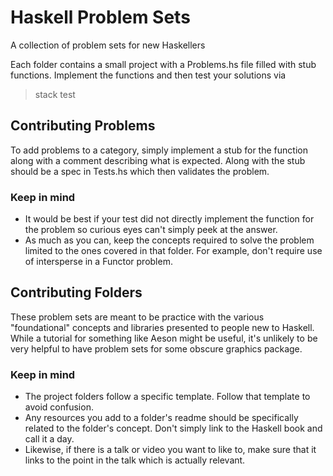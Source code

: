 # Haskell Problem Sets

A collection of problem sets for new Haskellers

Each folder contains a small project with a Problems.hs file filled with stub functions. Implement the functions and then test your solutions via

> stack test

## Contributing Problems

To add problems to a category, simply implement a stub for the function along with a comment describing what is expected. Along with the stub should be a spec in Tests.hs which then validates the problem. 

### Keep in mind
- It would be best if your test did not directly implement the function for the problem so curious eyes can't simply peek at the answer.
- As much as you can, keep the concepts required to solve the problem limited to the ones covered in that folder. For example, don't require use of intersperse in a Functor problem.

## Contributing Folders

These problem sets are meant to be practice with the various "foundational" concepts and libraries presented to people new to Haskell. While a tutorial for something like Aeson might be useful, it's unlikely to be very helpful to have problem sets for some obscure graphics package.

### Keep in mind
- The project folders follow a specific template. Follow that template to avoid confusion.
- Any resources you add to a folder's readme should be specifically related to the folder's concept. Don't simply link to the Haskell book and call it a day.
- Likewise, if there is a talk or video you want to like to, make sure that it links to the point in the talk which is actually relevant.
